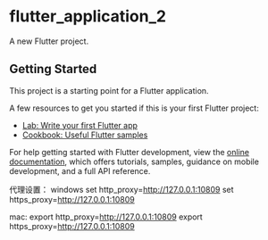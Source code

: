 # flutter_application_2

A new Flutter project.

## Getting Started

This project is a starting point for a Flutter application.

A few resources to get you started if this is your first Flutter project:

- [Lab: Write your first Flutter app](https://docs.flutter.dev/get-started/codelab)
- [Cookbook: Useful Flutter samples](https://docs.flutter.dev/cookbook)

For help getting started with Flutter development, view the
[online documentation](https://docs.flutter.dev/), which offers tutorials,
samples, guidance on mobile development, and a full API reference.

代理设置：
windows
set http_proxy=http://127.0.0.1:10809
set https_proxy=http://127.0.0.1:10809

mac:
export http_proxy=http://127.0.0.1:10809
export https_proxy=http://127.0.0.1:10809
